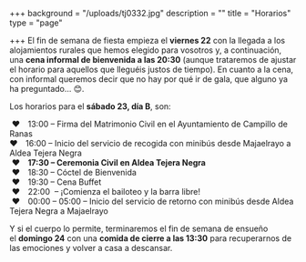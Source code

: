 +++
background = "/uploads/tj0332.jpg"
description = ""
title = "Horarios"
type = "page"

+++
El fin de semana de fiesta empieza el **viernes 22** con la llegada a los alojamientos rurales que hemos elegido para vosotros y, a continuación, una **cena informal de bienvenida a las 20:30** (aunque trataremos de ajustar el horario para aquellos que lleguéis justos de tiempo). En cuanto a la cena, con informal queremos decir que no hay por qué ir de gala, que alguno ya ha preguntado… 😊.

Los horarios para el **sábado 23, día B**, son:

 ❤︎ 13:00 – Firma del Matrimonio Civil en el Ayuntamiento de Campillo de Ranas<br/>
 ❤︎ 16:00 – Inicio del servicio de recogida con minibús desde Majaelrayo a Aldea Tejera Negra<br/>
 ❤︎ **17:30 – Ceremonia Civil en Aldea Tejera Negra**<br/>
 ❤︎ 18:30 – Cóctel de Bienvenida<br/>
 ❤︎ 19:30 – Cena Buffet<br/>
 ❤︎ 22:00  – ¡Comienza el bailoteo y la barra libre!<br/>
 ❤︎ 00:00 – 05:00 – Inicio del servicio de retorno con minibús desde Aldea Tejera Negra a Majaelrayo

Y si el cuerpo lo permite, terminaremos el fin de semana de ensueño el **domingo 24** con una **comida de cierre a las 13:30** para recuperarnos de las emociones y volver a casa a descansar.